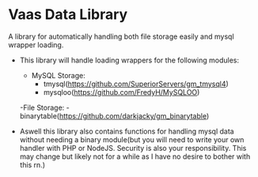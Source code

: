 # Vaas Data Library
A library for automatically handling both file storage easily and mysql wrapper loading.

- This library will handle loading wrappers for the following modules:
    - MySQL Storage:
        - tmysql(https://github.com/SuperiorServers/gm_tmysql4)
        - mysqloo(https://github.com/FredyH/MySQLOO)
    
    -File Storage:
        - binarytable(https://github.com/darkjacky/gm_binarytable)
        
        
- Aswell this library also contains functions for handling mysql data without needing a binary module(but you will need to write your own handler with PHP or NodeJS. Security is also your responsibility. This may change but likely not for a while as I have no desire to bother with this rn.)
